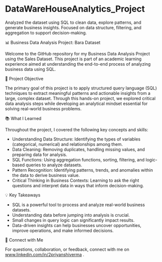 # DataWareHouseAnalytics_Project
Analyzed the dataset using SQL to clean data, explore patterns, and generate business insights. Focused on data structure, filtering, and aggregation to support decision-making.

📊 Business Data Analysis Project: Bara Dataset

Welcome to the GitHub repository for my Business Data Analysis Project using the Sales Dataset. This project is part of an academic learning experience aimed at understanding the end-to-end process of analyzing business data using SQL.

🧠 Project Objective

The primary goal of this project is to apply structured query language (SQL) techniques to extract meaningful patterns and actionable insights from a large, complex dataset. Through this hands-on project, we explored critical data analysis steps while developing an analytical mindset essential for solving real-world business problems.

📚 What I Learned

Throughout the project, I covered the following key concepts and skills:

- Understanding Data Structure: Identifying the types of variables (categorical, numerical) and relationships among them.
- Data Cleaning: Removing duplicates, handling missing values, and preparing data for analysis.
- SQL Functions: Using aggregation functions, sorting, filtering, and logic-based queries to analyze datasets.
- Pattern Recognition: Identifying patterns, trends, and anomalies within the data to derive business value.
- Critical Thinking in Business Contexts: Learning to ask the right questions and interpret data in ways that inform decision-making.

💡 Key Takeaways

- SQL is a powerful tool to process and analyze real-world business datasets. 
- Understanding data before jumping into analysis is crucial.
- Small changes in query logic can significantly impact results.
- Data-driven insights can help businesses uncover opportunities, improve operations, and make informed decisions.

🤝 Connect with Me

For questions, collaboration, or feedback, connect with me on www.linkedin.com/in/2priyanshiverma .
